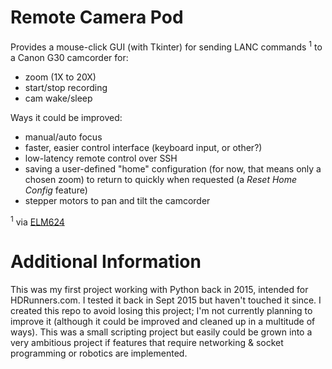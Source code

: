  # Remote Camera Pod
 
 
Provides a mouse-click GUI (with Tkinter) for sending LANC commands <sup>1</sup> to a Canon G30 camcorder for:
- zoom (1X to 20X)
- start/stop recording
- cam wake/sleep

 Ways it could be improved:
 * manual/auto focus
 * faster, easier control interface (keyboard input, or other?)
 * low-latency remote control over SSH
 * saving a user-defined "home" configuration (for now, that means only a chosen zoom) to return to quickly when requested (a *Reset Home Config* feature)
 * stepper motors to pan and tilt the camcorder
 
 <sup>1</sup> via [ELM624](http://www.appliedlogiceng.com/index_files/Page1389.htm)


# Additional Information

This was my first project working with Python back in 2015, intended for HDRunners.com. I tested it back in Sept 2015 but haven't touched it since.
I created this repo to avoid losing this project; I'm not currently planning to improve it (although it could be improved and cleaned up in a multitude of ways). This was a small scripting project but easily could be grown into a very ambitious project if features that require networking & socket programming or robotics are implemented.
